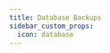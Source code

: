 ```yaml
---
title: Database Backups
sidebar_custom_props:
  icon: database
---
```


```yaml title="backups.yaml" file=<rootDir>/modules/mission-control/fixtures/views/backups.yaml

```
